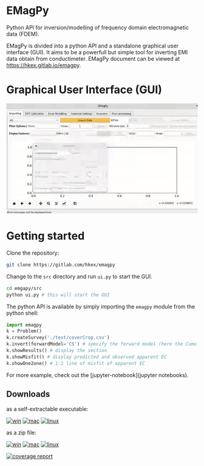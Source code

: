 # EMagPy

Python API for inversion/modelling of frequency domain electromagnetic data (FDEM).

EMagPy is divided into a python API and a standalone graphical user interface (GUI).
It aims to be a powerfull but simple tool for inverting EMI data obtain from conductimeter.
EMagPy document can be viewed at https://hkex.gitlab.io/emagpy.

# Graphical User Interface (GUI)
<img src='src/image/gui.gif' width="600">


# Getting started
Clone the repository:
```sh
git clone https://gitlab.com/hkex/emagpy
```
Change to the `src` directory and run `ui.py` to start the GUI.
```sh
cd emgapy/src
python ui.py # this will start the GUI
```
The python API is available by simply importing the `emagpy` module from the python shell:
```python
import emagpy
k = Problem()
k.createSurvey('./test/coverCrop.csv')
k.invert(forwardModel='CS') # specify the forward model (here the Cumulative Sensitivty of McNeil1980)
k.showResults() # display the section
k.showMisfit() # display predicted and observed apparent EC
k.showOne2one() # 1:1 line of misfit of apparent EC
```

For more example, check out the [jupyter-notebook](jupyter notebooks).


Downloads
---------
as a self-extractable executable:

[![win](https://img.shields.io/badge/Windows%2064bit-EMagPy%20v1.1.0-blue.svg?style=flat&logo=Microsoft&logoColor=white)](https://github.com/hkexgroup/emagpy/releases/download/v1.1.0/EMagPy-windows.exe)
[![mac](https://img.shields.io/badge/macOS%2064bit-EMagPy%20v1.1.0-lightgrey.svg?style=flat&logo=Apple&logoColor=white)](https://github.com/hkexgroup/emagpy/releases/download/v1.1.0/EMagPy-macos.dmg)
[![linux](https://img.shields.io/badge/Linux%2064bit-EMagPy%20v1.1.0-orange.svg?style=flat&logo=Linux&logoColor=white)](https://github.com/hkexgroup/emagpy/releases/download/v1.1.0/EMagPy-linux)

as a zip file:

[![win](https://img.shields.io/badge/Windows%2064bit-EMagPy%20v1.1.0-blue.svg?style=flat&logo=Microsoft&logoColor=white)](https://github.com/hkexgroup/emagpy/releases/download/v1.1.0/EMagPy-windows.zip)
[![mac](https://img.shields.io/badge/macOS%2064bit-EMagPy%20v1.1.0-lightgrey.svg?style=flat&logo=Apple&logoColor=white)](https://github.com/hkexgroup/emagpy/releases/download/v1.1.0/EMagPy-macos.app.zip)
[![linux](https://img.shields.io/badge/Linux%2064bit-EMagPy%20v1.1.0-orange.svg?style=flat&logo=Linux&logoColor=white)](https://github.com/hkexgroup/emagpy/releases/download/v1.1.0/EMagPy-linux.zip)



[![coverage report](https://gitlab.com/hkex/emagpy/badges/master/coverage.svg)](https://gitlab.com/hkex/emagpy/-/commits/master)
